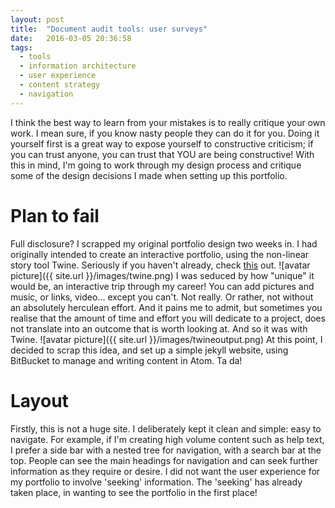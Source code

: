 ```yaml
---
layout: post
title:  "Document audit tools: user surveys"
date:   2016-03-05 20:36:58
tags:
  - tools
  - information architecture
  - user experience
  - content strategy
  - navigation
---
```


I think the best way to learn from your mistakes is to really critique your own work. I mean sure, if you know nasty people they can do it for you. Doing it yourself first is a great way to expose yourself to constructive criticism; if you can trust anyone, you can trust that YOU are being constructive! With this in mind, I'm going to work through my design process and critique some of the design decisions I made when setting up this portfolio.

# Plan to fail
Full disclosure? I scrapped my original portfolio design two weeks in. I had originally intended to create an interactive portfolio, using the non-linear story tool Twine. Seriously if you haven't already, check [this](https://twinery.org/) out.
![avatar picture]({{ site.url }}/images/twine.png)
I was seduced by how "unique" it would be, an interactive trip through my career! You can add pictures and music, or links, video... except you can't. Not really. Or rather, not without an absolutely herculean effort. And it pains me to admit, but sometimes you realise that the amount of time and effort you will dedicate to a project, does not translate into an outcome that is worth looking at. And so it was with Twine.
![avatar picture]({{ site.url }}/images/twineoutput.png)
At this point, I decided to scrap this idea, and set up a simple jekyll website, using BitBucket to manage and writing content in Atom. Ta da!

# Layout
Firstly, this is not a huge site. I deliberately kept it clean and simple: easy to navigate. For example, if I'm creating high volume content such as help text, I prefer a side bar with a nested tree for navigation, with a search bar at the top. People can see the main headings for navigation and can seek further information as they require or desire. I did not want the user experience for my portfolio to involve 'seeking' information. The 'seeking' has already taken place, in wanting to see the portfolio in the first place!
